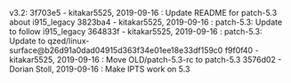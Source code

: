 v3.2:
3f703e5 - kitakar5525, 2019-09-16 : Update README for patch-5.3 about i915_legacy
3823ba4 - kitakar5525, 2019-09-16 : patch-5.3: Update to follow i915_legacy
364833f - kitakar5525, 2019-09-16 : patch-5.3: Update to qzed/linux-surface@b26d91a0dad04915d363f34e01ee18e33df159c0
f9f0f40 - kitakar5525, 2019-09-16 : Move OLD/patch-5.3-rc to patch-5.3
3576d02 - Dorian Stoll, 2019-09-16 : Make IPTS work on 5.3
